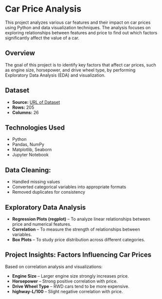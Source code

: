 # Car Price Analysis

This project analyzes various car features and their impact on car prices using Python and data visualization techniques.
The analysis focuses on exploring relationships between features and price to find out which factors significantly affect the value of a car.

## Overview
The goal of this project is to identify key factors that affect car prices, such as engine size, horsepower, and drive wheel type, by performing Exploratory Data Analysis (EDA) and visualization.

## Dataset
- **Source:** [URL of Dataset](https://cf-courses-data.s3.us.cloud-object-storage.appdomain.cloud/IBMDeveloperSkillsNetwork-DA0101EN-SkillsNetwork/labs/Data%20files/auto.csv)
- **Rows:** 205
- **Columns:** 26

## Technologies Used
- Python
- Pandas, NumPy
- Matplotlib, Seaborn
- Jupyter Notebook

## Data Cleaning:
- Handled missing values
- Converted categorical variables into appropriate formats
- Removed duplicates for consistency

## Exploratory Data Analysis
- **Regression Plots (regplot)** – To analyze linear relationships between price and numerical features.
- **Correlation** – To measure the strength of relationships between variables.
- **Box Plots** – To study price distribution across different categories.

## Project Insights: Factors Influencing Car Prices
Based on correlation analysis and visualizations:
- **Engine Size** – Larger engine size strongly increases price.
- **Horsepower** – Strong positive correlation with price.
- **Drive Wheel Type** – RWD cars tend to be more expensive.
- **highway-L/100** – Slight negative correlation with price.
